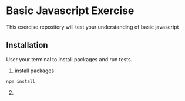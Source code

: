 # Basic Javascript Exercise

This exercise repository will test your understanding of basic javascript

## Installation

User your terminal to install packages and run tests.

1. install packages
```bash
npm install
```
2. 